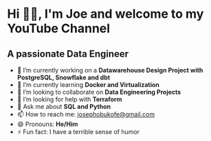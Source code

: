 # Hi 👋🏼, I'm Joe and welcome to my YouTube Channel

## A passionate Data Engineer

- 🔭 I’m currently working on a **Datawarehouse Design Project with PostgreSQL, Snowflake and dbt**
- 🌱 I’m currently learning **Docker and Virtualization**
- 👯 I’m looking to collaborate on **Data Engineering Projects**
- 🤔 I’m looking for help with **Terraform**
- 💬 Ask me about **SQL and Python**
- 📫 How to reach me: [josephobukofe@gmail.com](josephobukofe@gmail.com)
- 😄 Pronouns: **He/Him**
- ⚡ Fun fact: I have a terrible sense of humor
